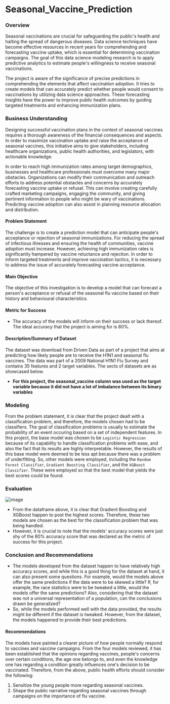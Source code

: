 # Seasonal_Vaccine_Prediction
### Overview
Seasonal vaccinations are crucial for safeguarding the public's health and halting the spread of dangerous diseases. Data science techniques have become effective resources in recent years for comprehending and forecasting vaccine uptake, which is essential for determining vaccination campaigns. The goal of this data science modeling research is to apply predictive analytics to estimate people's willingness to receive seasonal vaccinations.

The project is aware of the significance of precise predictions in comprehending the elements that affect vaccination adoption. It tries to create models that can accurately predict whether people would consent to vaccinations by utilizing data science approaches. These forecasting insights have the power to improve public health outcomes by guiding targeted treatments and enhancing immunization plans.
### Business Understanding
Designing successful vaccination plans in the context of seasonal vaccines requires a thorough awareness of the financial consequences and aspects. In order to maximize vaccination uptake and raise the acceptance of seasonal vaccines, this initiative aims to give stakeholders, including healthcare organizations, public health authorities, and legislators, with actionable knowledge.

In order to reach high immunization rates among target demographics, businesses and healthcare professionals must overcome many major obstacles. Organizations can modify their communication and outreach efforts to address potential obstacles and concerns by accurately forecasting vaccine uptake or refusal. This can involve creating carefully crafted marketing campaigns, engaging the community, and giving pertinent information to people who might be wary of vaccinations. Predicting vaccine adoption can also assist in planning resource allocation and distribution.
#### Problem Statement
The challenge is to create a prediction model that can anticipate people's acceptance or rejection of seasonal immunizations. For reducing the spread of infectious illnesses and ensuring the health of communities, vaccine adoption must increase. However, achieving high immunization rates is significantly hampered by vaccine reluctance and rejection. In order to inform targeted treatments and improve vaccination tactics, it is necessary to address the issue of accurately forecasting vaccine acceptance.
#### Main Objective
The objective of this investigation is to develop a model that can forecast a person's acceptance or refusal of the seasonal flu vaccine based on their history and behavioural characteristics.
#### Metric for Success
- The accuracy of the models will inform on their success or lack thereof. The ideal accuracy that the project is aiming for is 80%. 

#### Description/Summary of Dataset
The dataset was download from Driven Data as part of a project that aims at predicting how likely people are to receive the H1N1 and seasonal flu vaccines. The data was part of a 2009 National H1N1 Flu Survey and contains 35 features and 2 target variables. The sects of datasets are as showcased below.

- **For this project, the seasonal_vaccine column was used as the target variable because it did not have a lot of imbalance between its binary variables**

### Modeling
From the problem statement, it is clear that the project dealt with a classification problem, and therefore, the models chosen had to be classifiers. The goal of classification problems is usually to estimate the probability of an event occuring based on a set of independent features. 
In this project, the base model was chosen to be `Logistic Regression` because of its capability to handle classification problems with ease, and also the fact that its results are highly interpretable. 
However, the results of this base model were deemed to be less apt because there was a problem of underfitting. So, other models were employed, including the `Random Forest Classifier`, `Gradient Boosting Classifier`, and the `XGBoost Classifier`. These were employed so that the best model that yields the best scores could be found. 

### Evaluation
![image](https://github.com/MandelaGit/Seasonal_Vaccine_Prediction/assets/113025548/129371a2-85be-4b4e-acea-a49cc032199c)
- From the dataframe above, it is clear that Gradient Boosting and XGBoost happen to post the highest scores. Therefore, these two models are chosen as the best for the classification problem that was being handled. 
- However, it is crucial to note that the models' accuracy scores were just shy of the 80% accuracy score that was declared as the metric of success for this project.

### Conclusion and Recommendations
- The models developed from the dataset happen to have relatively high accuracy scores, and while this is a good thing for the dataset at hand, it can also present some questions. For example, would the models above offer the same predictions if the data were to be skewed a little? If, for example, the race statistics were to be tweaked a little, would the models offer the same predictions? Also, considering that the dataset was not a universal representation of a population, can the conclusions drawn be generalized? 
- So, while the models performed well with the data provided, the results might be different if the dataset is tweaked. However, from the dataset, the models happened to provide their best predictions. 

#### Recommendations
The models have painted a clearer picture of how people normally respond to vaccines and vaccine campaigns. From the four models reviewed, it has been established that the opinions regarding vaccines, people's concerns over certain conditions, the age one belongs to, and even the knowledge one has regarding a condition greatly influences one's decision to be vaccinated. Therefore, from the above, public health efforts should consider the following:
1. Sensitize the young people more regarding seasonal vaccines. 
2. Shape the public narrative regarding seasonal vaccines through campaigns on the importance of flu vaccine. 
